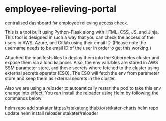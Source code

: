 # employee-relieving-portal
centralised dashboard for employee relieving access check.


This is a tool built using Python-Flask along with HTML, CSS, JS, and Jinja. This tool is designed in such a way that you can check the access of the users in AWS, Azure, and Gitlab using their email ID. (Please note the username needs to be email ID of the user in order to get this working.)


Attached the manifests files to deploy them into the Kubernetes cluster and expose them via a load balancer. Also, the env variables are stored in AWS SSM parameter store, and these secrets where fetched to the cluster using external secrets operator (ESO). The ESO will fetch the env from parameter store and keep them as external secrets in the cluster.

Also we are using a reloader to autoamtically restart the pod to take this env change into effect. You can install the reloader using Helm by following the commands below

helm repo add stakater https://stakater.github.io/stakater-charts
helm repo update
helm install reloader stakater/reloader
